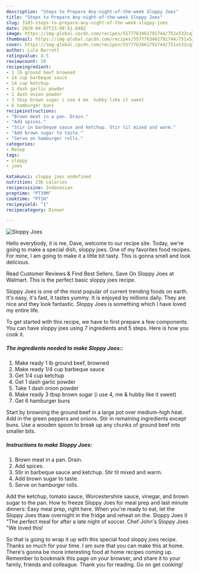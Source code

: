 ```yaml
---
description: "Steps to Prepare Any-night-of-the-week Sloppy Joes"
title: "Steps to Prepare Any-night-of-the-week Sloppy Joes"
slug: 3103-steps-to-prepare-any-night-of-the-week-sloppy-joes
date: 2020-04-07T23:49:51.648Z
image: https://img-global.cpcdn.com/recipes/5577763461791744/751x532cq70/sloppy-joes-recipe-main-photo.jpg
thumbnail: https://img-global.cpcdn.com/recipes/5577763461791744/751x532cq70/sloppy-joes-recipe-main-photo.jpg
cover: https://img-global.cpcdn.com/recipes/5577763461791744/751x532cq70/sloppy-joes-recipe-main-photo.jpg
author: Lula Barrett
ratingvalue: 4.5
reviewcount: 10
recipeingredient:
- 1 lb ground beef browned
- 14 cup barbeque sauce
- 14 cup ketchup
- 1 dash garlic powder
- 1 dash onion powder
- 3 tbsp brown sugar i use 4 me  hubby like it sweet
- 6 hamburger buns
recipeinstructions:
- "Brown meat in a pan. Drain."
- "Add spices."
- "Stir in barbeque sauce and ketchup. Stir til mixed and warm."
- "Add brown sugar to taste."
- "Serve on hamburger rolls."
categories:
- Resep
tags:
- sloppy
- joes

katakunci: sloppy joes undefined
nutrition: 236 calories
recipecuisine: Indonesian
preptime: "PT39M"
cooktime: "PT1H"
recipeyield: "1"
recipecategory: Dinner

---
```



![Sloppy Joes](https://img-global.cpcdn.com/recipes/5577763461791744/751x532cq70/sloppy-joes-recipe-main-photo.jpg)

Hello everybody, it is me, Dave, welcome to our recipe site. Today, we're going to make a special dish, sloppy joes. One of my favorites food recipes. For mine, I am going to make it a little bit tasty. This is gonna smell and look delicious.

Read Customer Reviews &amp; Find Best Sellers. Save On Sloppy Joes at Walmart. This is the perfect basic sloppy joes recipe.

Sloppy Joes is one of the most popular of current trending foods on earth. It's easy, it's fast, it tastes yummy. It is enjoyed by millions daily. They are nice and they look fantastic. Sloppy Joes is something which I have loved my entire life.


To get started with this recipe, we have to first prepare a few components. You can have sloppy joes using 7 ingredients and 5 steps. Here is how you cook it.

##### The ingredients needed to make Sloppy Joes::

1. Make ready 1 lb ground beef, browned
1. Make ready 1/4 cup barbeque sauce
1. Get 1/4 cup ketchup
1. Get 1 dash garlic powder
1. Take 1 dash onion powder
1. Make ready 3 tbsp brown sugar (i use 4, me &amp; hubby like it sweet)
1. Get 6 hamburger buns


Start by browning the ground beef in a large pot over medium-high heat. Add in the green peppers and onions. Stir in remaining ingredients except buns. Use a wooden spoon to break up any chunks of ground beef into smaller bits. 

##### Instructions to make Sloppy Joes:

1. Brown meat in a pan. Drain.
1. Add spices.
1. Stir in barbeque sauce and ketchup. Stir til mixed and warm.
1. Add brown sugar to taste.
1. Serve on hamburger rolls.


Add the ketchup, tomato sauce, Worcestershire sauce, vinegar, and brown sugar to the pan. How to freeze Sloppy Joes for meal prep and last minute dinners: Easy meal prep, right here. When you&#39;re ready to eat, let the Sloppy Joes thaw overnight in the fridge and reheat on the. Sloppy Joes II &#34;The perfect meal for after a late night of soccer. Chef John&#39;s Sloppy Joes &#34;We loved this! 

So that is going to wrap it up with this special food sloppy joes recipe. Thanks so much for your time. I am sure that you can make this at home. There's gonna be more interesting food at home recipes coming up. Remember to bookmark this page on your browser, and share it to your family, friends and colleague. Thank you for reading. Go on get cooking!
